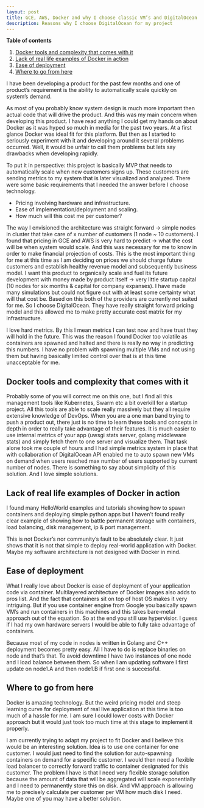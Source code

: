 ```yaml
---
layout: post
title: GCE, AWS, Docker and why I choose classic VM’s and DigitalOcean for my current project
description: Reasons why I choose DigitalOcean for my project
---
```


**Table of contents**

1. [Docker tools and complexity that comes with it](#docker-tools-and-complexity-that-comes-with-it)
2. [Lack of real life examples of Docker in action](#lack-of-real-life-examples-of-docker-in-action)
3. [Ease of deployment](#ease-of-deployment)
4. [Where to go from here](#where-to-go-from-here)

I have been developing a product for the past few months and one of product’s requirement is the ability to automatically scale quickly on system’s demand.

As most of you probably know system design is much more important then actual code that will drive the product. And this was my main concern when developing this product. I have read anything I could get my hands on about Docker as it was hyped so much in media for the past two years. At a first glance Docker was ideal fit for this platform. But then as I started to seriously experiment with it and developing around it several problems occurred. Well, it would be unfair to call them problems but lets say drawbacks when developing rapidly.

To put it in perspective: this project is basically MVP that needs to automatically scale when new customers signs up. These customers are sending metrics to my system that is later visualized and analyzed. There were some basic requirements that I needed the answer before I choose technology.

- Pricing involving hardware and infrastructure.
- Ease of implementation/deployment and scaling.
- How much will this cost me per customer?

The way I envisioned the architecture was straight forward → simple nodes in cluster that take care of x number of customers (1 node ~ 10 customers). I found that pricing in GCE and AWS is very hard to predict → what the cost will be when system would scale. And this was necessary for me to know in order to make financial projection of costs. This is the most important thing for me at this time as I am deciding on prices we should charge future customers and establish healthy revenue model and subsequently business model. I want this product to organically scale and fuel its future development with money made by product itself → very little startup capital (10 nodes for six months & capital for company expanses). I have made many simulations but could not figure out with at least some certainty what will that cost be. Based on this both of the providers are currently not suited for me. So I choose DigitalOcean. They have really straight forward pricing model and this allowed me to make pretty accurate cost matrix for my infrastructure.

I love hard metrics. By this I mean metrics I can test now and have trust they will hold in the future. This was the reason I found Docker too volatile as containers are spawned and halted and there is really no way in predicting this numbers. I have no problem with spawning multiple VMs and not using them but having basically limited control over that is at this time unacceptable for me.

## Docker tools and complexity that comes with it

Probably some of you will correct me on this one, but I find all this management tools like Kubernetes, Swarm etc a bit overkill for a startup project. All this tools are able to scale really massively but they all require extensive knowledge of DevOps. When you are a one man band trying to push a product out, there just is no time to learn these tools and concepts in depth in order to really take advantage of their features. It is much easier to use internal metrics of your app (uwsgi stats server, golang middleware stats) and simply fetch them to one server and visualize them. That task alone took me couple of hours and I had simple metrics system in place that with collaboration of DigitalOcean API enabled me to auto spawn new VMs on demand when users reached max number of users supported by current number of nodes. There is something to say about simplicity of this solution. And I love simple solutions.

## Lack of real life examples of Docker in action

I found many HelloWorld examples and tutorials showing how to spawn containers and deploying simple python apps but I haven’t found really clear example of showing how to battle permanent storage with containers, load balancing, disk management, ip & port management.

This is not Docker’s nor community’s fault to be absolutely clear. It just shows that it is not that simple to deploy real-world application with Docker. Maybe my software architecture is not designed with Docker in mind.

## Ease of deployment

What I really love about Docker is ease of deployment of your application code via container. Multilayered architecture of Docker images also adds to pros list. And the fact that containers sit on top of host OS makes it very intriguing. But if you use container engine from Google you basically spawn VM’s and run containers in this machines and this takes bare-metal approach out of the equation. So at the end you still use hypervisior. I guess if I had my own hardware servers I would be able to fully take advantage of containers.

Because most of my code in nodes is written in Golang and C++ deployment becomes pretty easy. All I have to do is replace binaries on node and that’s that. To avoid downtime I have two instances of one node and I load balance between them. So when I am updating software I first update on node1.A and then node1.B if first one is successful.

## Where to go from here

Docker is amazing technology. But the weird pricing model and steep learning curve for deployment of real live application at this time is too much of a hassle for me. I am sure I could lower costs with Docker approach but it would just took too much time at this stage to implement it properly.

I am currently trying to adapt my project to fit Docker and I believe this would be an interesting solution. Idea is to use one container for one customer. I would just need to find the solution for auto-spawning containers on demand for a specific customer. I would then need a flexible load balancer to correctly forward traffic to container designated for this customer. The problem I have is that I need very flexible storage solution because the amount of data that will be aggregated will scale exponentially and I need to permanently store this on disk. And VM approach is allowing me to precisely calculate per customer per VM how much disk I need. Maybe one of you may have a better solution.
